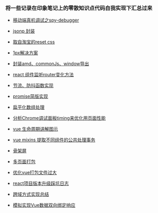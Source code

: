 <!--
 * @Editors: Liu baitong
 * @Date: 2019-11-15 15:08:12
 * @LastEditTime : 2020-01-13 18:39:32
 * @Description: 
 -->
### 将一些记录在印象笔记上的零散知识点代码自我实现下汇总过来

+ [移动端真机调试之spy-debugger](https://github.com/lusteng/daily-notes/issues/1)

+ [jsonp 封装](https://github.com/lusteng/daily-notes/blob/master/src/jsonp.md)

+ [取自淘宝的reset css](https://github.com/lusteng/daily-notes/blob/master/src/reset.css)

+ [1px解决方案](https://github.com/lusteng/daily-notes/blob/master/src/css-1px.css)

+ [封装amd、commonJs、window导出](https://github.com/lusteng/daily-notes/blob/master/src/umd.js)

+ [react 组件监听router变化方法](https://github.com/lusteng/daily-notes/issues/2)

+ [节流、防抖函数实现](https://github.com/lusteng/daily-notes/blob/master/src/debounce_throttle.js)

+ [promise简版实现](https://github.com/lusteng/daily-notes/blob/master/src/promise.js)

+ [扁平化数组处理](https://github.com/lusteng/daily-notes/blob/master/src/flatten.js)

+ [分析Chrome调试面板timing来优化用页面性能](https://github.com/lusteng/daily-notes/blob/master/src/net-optimize.md)

+ [vue 生命周期讲解图示](https://github.com/lusteng/daily-notes/blob/master/src/vue-life-cycle.jpg)

+ [vue mixins 提取不同组件的公共处理事务](https://github.com/lusteng/daily-notes/blob/master/src/vue-mixins.md)

+ [骨架屏](https://github.com/lusteng/daily-notes/blob/master/src/skeleton.md)

+ [多页面打包](https://github.com/lusteng/daily-notes/blob/master/src/multi-page-webpack.md)

+ [优化vue打包文件过大](https://github.com/lusteng/daily-notes/blob/master/src/vue-optimize.md)

+ [react项目版本升级踩坑日志](https://github.com/lusteng/daily-notes/blob/master/src/react-update-log.md)

+ [跨域方式实现总结](https://github.com/lusteng/daily-notes/blob/master/src/cross-domain.md)

+ [模拟实现Vue数据双向绑定响应](./mvvm/observer.js)
